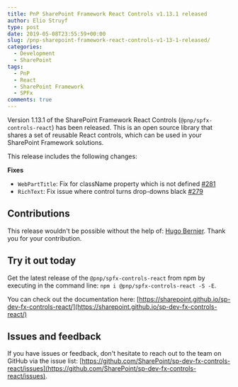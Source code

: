 ```yaml
---
title: PnP SharePoint Framework React Controls v1.13.1 released
author: Elio Struyf
type: post
date: 2019-05-08T23:55:59+00:00
slug: /pnp-sharepoint-framework-react-controls-v1-13-1-released/
categories:
  - Development
  - SharePoint
tags:
  - PnP
  - React
  - SharePoint Framework
  - SPFx
comments: true
---
```


Version 1.13.1 of the SharePoint Framework React Controls (`@pnp/spfx-controls-react`) has been released. This is an open source library that shares a set of reusable React controls, which can be used in your SharePoint Framework solutions.

This release includes the following changes:

**Fixes**

*   `WebPartTitle`: Fix for className property which is not defined [#281](https://github.com/SharePoint/sp-dev-fx-controls-react/pull/281)
*   `RichText`: Fix issue where control turns drop-downs black [#279](https://github.com/SharePoint/sp-dev-fx-controls-react/pull/279)

## Contributions

This release wouldn't be possible without the help of: [Hugo Bernier](https://github.com/hugoabernier). Thank you for your contribution.

## Try it out today

Get the latest release of the `@pnp/spfx-controls-react` from npm by executing in the command line: `npm i @pnp/spfx-controls-react -S -E`.

You can check out the documentation here: [https://sharepoint.github.io/sp-dev-fx-controls-react/](https://sharepoint.github.io/sp-dev-fx-controls-react/)

## Issues and feedback

If you have issues or feedback, don't hesitate to reach out to the team on GitHub via the issue list: [https://github.com/SharePoint/sp-dev-fx-controls-react/issues](https://github.com/SharePoint/sp-dev-fx-controls-react/issues).